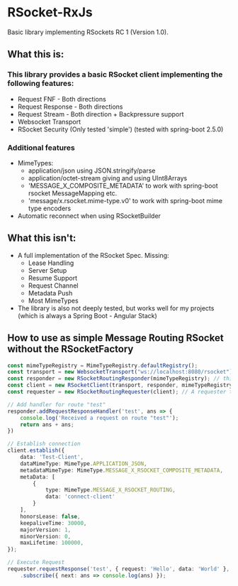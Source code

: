 # RSocket-RxJs

Basic library implementing RSockets RC 1 (Version 1.0).

## What this is:

### This library provides a basic RSocket client implementing the following features:

* Request FNF - Both directions
* Request Response - Both directions
* Request Stream - Both direction + Backpressure support
* Websocket Transport
* RSocket Security (Only tested 'simple') (tested with spring-boot 2.5.0)

### Additional features

* MimeTypes:
  * application/json using JSON.stringify/parse
  * application/octet-stream giving and using UInt8Arrays
  * 'MESSAGE_X_COMPOSITE_METADATA' to  work with spring-boot rsocket MessageMapping etc.
  * 'message/x.rsocket.mime-type.v0' to work with spring-boot mime type encoders
* Automatic reconnect when using RSocketBuilder


## What this isn't:

* A full implementation of the RSocket Spec. Missing:
  * Lease Handling
  * Server Setup
  * Resume Support
  * Request Channel
  * Metadata Push
  * Most MimeTypes
* The library is also not deeply tested, but works well for my projects (which is always a Spring Boot - Angular Stack)

## How to use as simple Message Routing RSocket without the RSocketFactory

```typescript
const mimeTypeRegistry = MimeTypeRegistry.defaultRegistry();
const transport = new WebsocketTransport("ws://localhost:8080/rsocket"); // This is currently the only supported transport
const responder = new RSocketRoutingResponder(mimeTypeRegistry); // this is a routing responder using MESSAGE_X_RSOCKET_COMPOSITE_METADATA. You can register your routes with this responder
const client = new RSocketClient(transport, responder, mimeTypeRegistry); // The client that handles the socket/transport
const requester = new RSocketRoutingRequester(client); // A requester that wraps the client and allows for routed requests

// Add handler for route "test"
responder.addRequestResponseHandler('test', ans => {
    console.log('Received a request on route "test"');
    return ans + ans;
})

// Establish connection
client.establish({
    data: 'Test-Client',
    dataMimeType: MimeType.APPLICATION_JSON,
    metadataMimeType: MimeType.MESSAGE_X_RSOCKET_COMPOSITE_METADATA,
    metaData: [
        {
            type: MimeType.MESSAGE_X_RSOCKET_ROUTING,
            data: 'connect-client'
        }
    ],
    honorsLease: false,
    keepaliveTime: 30000,
    majorVersion: 1,
    minorVersion: 0,
    maxLifetime: 100000,
});

// Execute Request
requester.requestResponse('test', { request: 'Hello', data: 'World' }, MimeType.APPLICATION_JSON, MimeType.APPLICATION_JSON)
    .subscribe({ next: ans => console.log(ans) });

```
